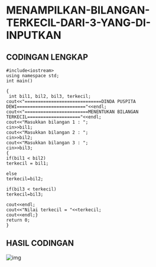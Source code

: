 # MENAMPILKAN-BILANGAN-TERKECIL-DARI-3-YANG-DI-INPUTKAN

## CODINGAN LENGKAP
    #include<iostream>
    using namespace std;
    int main()

    {
     int bil1, bil2, bil3, terkecil;
    cout<<"=============================DINDA PUSPITA DEWI=========================="<<endl;
    cout<<"========================MENENTUKAN BILANGAN TERKECIL===================="<<endl;
    cout<<"Masukkan bilangan 1 : ";
    cin>>bil1;
    cout<<"Masukkan bilangan 2 : ";
    cin>>bil2;
    cout<<"Masukkan bilangan 3 : ";
    cin>>bil3;
    {
    if(bil1 < bil2)
    terkecil = bil1;

    else
    terkecil=bil2;

    if(bil3 < terkecil)
    terkecil=bil3;

    cout<<endl;
    cout<<"Nilai terkecil = "<<terkecil;
    cout<<endl;}
    return 0;
    }
    


## HASIL CODINGAN
![img](https://github.com/dindapuspitadewi/MENAMPILKAN-BILANGAN-TERKECIL-DARI-3-YANG-DI-INPUTKAN/blob/master/bilangan%20terkecil%20dari%203.png?raw=true)
